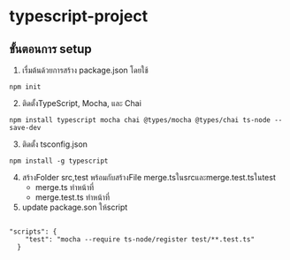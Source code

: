 # typescript-project

## ขั้นตอนการ setup

1. เรื่มต้นด้วยการสร้าง package.json โดยใช้ 
```
npm init
```
2. ติดตั้งTypeScript, Mocha, และ Chai 
```
npm install typescript mocha chai @types/mocha @types/chai ts-node --save-dev
```
3. ติดตั้ง tsconfig.json
```
npm install -g typescript
```
4. สร้างFolder src,test พร้อมกับสร้างFile merge.tsในsrcและmerge.test.tsในtest
    - merge.ts ทำหน้าที่
    - merge.test.ts ทำหน้าที่
5. update package.son ให้script
```

"scripts": {
    "test": "mocha --require ts-node/register test/**.test.ts"
  }
```